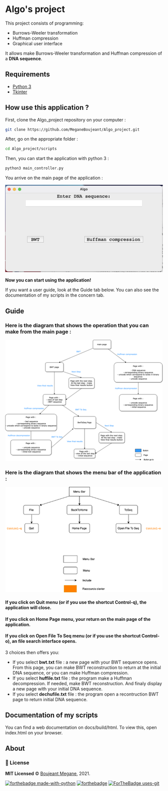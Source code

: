 # Algo's project

This project consists of programming:

* Burrows-Weeler transformation
* Huffman compression
* Graphical user interface

It allows make Burrows-Weeler transformation and Huffman compression of a **DNA sequence**.

## Requirements
* [Python 3](https://www.python.org/)
* [Tkinter](https://docs.python.org/3/library/tkinter.html)

## How use this application  ?

First, clone the Algo_project repository on your computer :

```sh
git clone https://github.com/MeganeBoujeant/Algo_project.git
```

After, go on the appropriate folder :

```sh
cd Algo_project/scripts
```

Then, you can start the application with python 3 :

```python
python3 main_controller.py
```

You arrive on the main page of the application :

![main_page](images/main_page.png)

**Now you can start using the application!**

If you want a user guide, look at the Guide tab below.
You can also see the documentation of my scripts in the concern tab.

## Guide

### Here is the diagram that shows the operation that you can make from the main page :

![main_page_diagram](images/main_page_diagram.png)

### Here is the diagram that shows the menu bar of the application :

![menu_bar_diagram](images/menu_bar_diagram.png)

#### If you click on Quit menu (or if you use the shortcut Control-q), the application will close.

#### If you click on Home Page menu, your return on the main page of the application.

#### If you click on Open File To Seq menu (or if you use the shortcut Control-o), an file search interface opens.
3 choices then offers you:
* If you select **bwt.txt** file : a new page with your BWT sequence opens. From this page, you can make BWT reconstruction to return at the initial DNA sequence, or you can make Huffman compression.
* If you select **huffile.txt** file : the program make a Huffman decompression. If needed, make BWT reconstruction. And finaly display a new page with your initial DNA sequence.
* If you select **dechufile.txt** file : the program open a recontruction BWT page to return initial DNA sequence.


## Documentation of my scripts
You can find a web documentation on docs/build/html.
To view this, open index.html on your browser.

## About

### :scroll: License 
**MIT Licensed** © [Boujeant Megane](https://github.com/MeganeBoujeant), 2021.

[![forthebadge made-with-python](http://ForTheBadge.com/images/badges/made-with-python.svg)](https://www.python.org/)
[![forthebadge](https://forthebadge.com/images/badges/made-with-markdown.svg)](https://forthebadge.com)
[![ForTheBadge uses-git](http://ForTheBadge.com/images/badges/uses-git.svg)](https://GitHub.com/)
